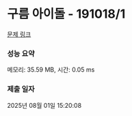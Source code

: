 # 구름 아이돌 - 191018/1 

[문제 링크](https://level.goorm.io/exam/191018/%EA%B5%AC%EB%A6%84-%EC%95%84%EC%9D%B4%EB%8F%8C/quiz/1) 

### 성능 요약

메모리: 35.59 MB, 시간: 0.05 ms

### 제출 일자

2025년 08월 01일 15:20:08

